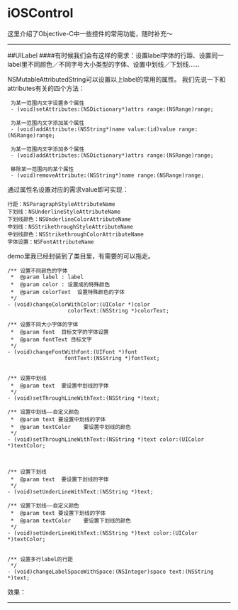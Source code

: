 # iOSControl
这里介绍了Objective-C中一些控件的常用功能，随时补充～

----------
##UILabel
####有时候我们会有这样的需求：设置label字体的行距、设置同一label里不同颜色／不同字号大小类型的字体、设置中划线／下划线……

NSMutableAttributedString可以设置以上label的常用的属性。  我们先说一下和 attributes有关的四个方法：
 
	 为某一范围内文字设置多个属性
	 - (void)setAttributes:(NSDictionary*)attrs range:(NSRange)range;
 
	 为某一范围内文字添加某个属性
	 - (void)addAttribute:(NSString*)name value:(id)value range:(NSRange)range;
 
	 为某一范围内文字添加多个属性
	 - (void)addAttributes:(NSDictionary*)attrs range:(NSRange)range;
 
	 移除某一范围内的某个属性
	 - (void)removeAttribute:(NSString*)name range:(NSRange)range;


通过属性名设置对应的需求value即可实现：
		
	行距：NSParagraphStyleAttributeName
	下划线：NSUnderlineStyleAttributeName
	下划线颜色：NSUnderlineColorAttributeName
	中划线：NSStrikethroughStyleAttributeName
	中划线颜色：NSStrikethroughColorAttributeName
	字体设置：NSFontAttributeName

demo里我已经封装到了类目里，有需要的可以拖走。

```
/** 设置不同颜色的字体
 *  @param label : label
 *  @param color : 设置成的特殊颜色
 *  @param colorText  设置特殊颜色的字体
 */
- (void)changeColorWithColor:(UIColor *)color
                   colorText:(NSString *)colorText;

/** 设置不同大小字体的字体
 *  @param font  目标文字的字体设置
 *  @param fontText 目标文字
 */
- (void)changeFontWithFont:(UIFont *)font
                  fontText:(NSString *)fontText;


/** 设置中划线
 *  @param text  要设置中划线的字体
 */
- (void)setThroughLineWithText:(NSString *)text;

/** 设置中划线——自定义颜色
 *  @param text 要设置中划线的字体
 *  @param textColor    要设置中划线的颜色
 */
- (void)setThroughLineWithText:(NSString *)text color:(UIColor *)textColor;



/** 设置下划线
 *  @param text  要设置下划线的字体
 */
- (void)setUnderLineWithText:(NSString *)text;

/** 设置下划线——自定义颜色
 *  @param text 要设置下划线的字体
 *  @param textColor    要设置下划线的颜色
 */
- (void)setUnderLineWithText:(NSString *)text color:(UIColor *)textColor;


/** 设置多行label的行距
 */
- (void)changeLabelSpaceWithSpace:(NSInteger)space text:(NSString *)text;

```

效果：



----------
